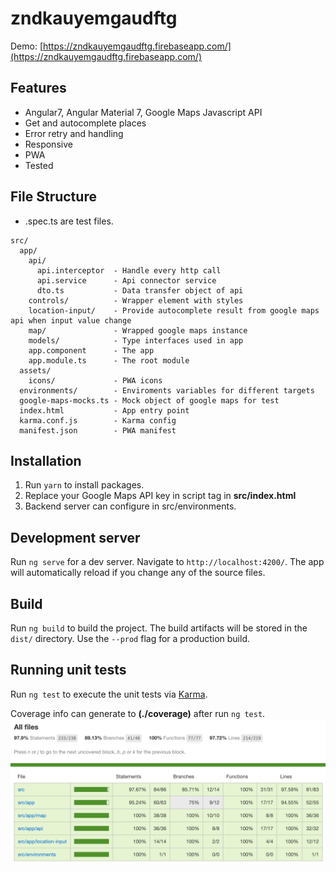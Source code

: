 # zndkauyemgaudftg

Demo: [https://zndkauyemgaudftg.firebaseapp.com/](https://zndkauyemgaudftg.firebaseapp.com/)

## Features

- Angular7, Angular Material 7, Google Maps Javascript API
- Get and autocomplete places
- Error retry and handling
- Responsive
- PWA
- Tested

## File Structure

- .spec.ts are test files.

```
src/
  app/
    api/
      api.interceptor  - Handle every http call
      api.service      - Api connector service
      dto.ts           - Data transfer object of api
    controls/          - Wrapper element with styles
    location-input/    - Provide autocomplete result from google maps api when input value change
    map/               - Wrapped google maps instance
    models/            - Type interfaces used in app
    app.component      - The app
    app.module.ts      - The root module
  assets/
    icons/             - PWA icons
  environments/        - Enviroments variables for different targets
  google-maps-mocks.ts - Mock object of google maps for test
  index.html           - App entry point
  karma.conf.js        - Karma config
  manifest.json        - PWA manifest
```

## Installation

1. Run `yarn` to install packages.
2. Replace your Google Maps API key in script tag in **src/index.html**
3. Backend server can configure in src/environments.

## Development server

Run `ng serve` for a dev server. Navigate to `http://localhost:4200/`. The app will automatically reload if you change any of the source files.

## Build

Run `ng build` to build the project. The build artifacts will be stored in the `dist/` directory. Use the `--prod` flag for a production build.

## Running unit tests

Run `ng test` to execute the unit tests via [Karma](https://karma-runner.github.io).

Coverage info can generate to **(./coverage)** after run `ng test`.
![Coverage](./docs/test_coverage.png 'Coverage')